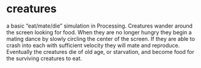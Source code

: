 creatures
=========
a basic “eat/mate/die” simulation in Processing. Creatures wander around the screen looking for food. When they are no longer hungry they begin a mating dance by slowly circling the center of the screen. If they are able to crash into each with sufficient velocity they will mate and reproduce. Eventually the creatures die of old age, or starvation, and become food for the surviving creatures to eat.
